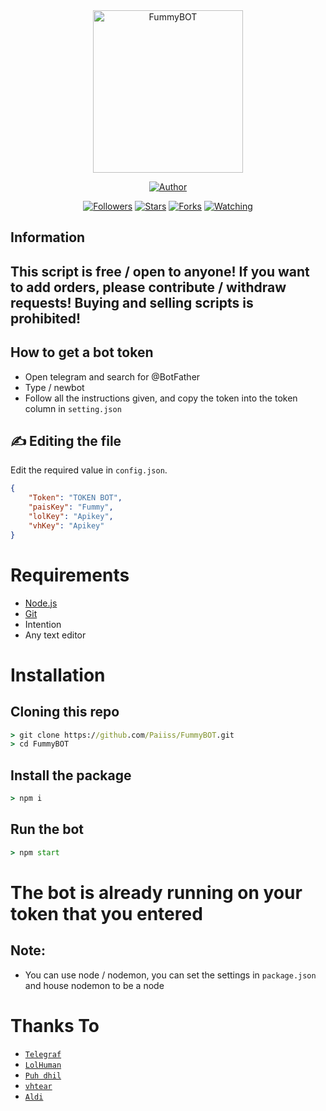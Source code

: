 <div align="center">
<img src="https://github.com/Paiiss/Pais/blob/main/Fummy.jpg?raw=true" alt="FummyBOT"width="240" height="260" />
<p align="center">
  <a href="https://github.com/Paiiss"><img title="Author" src="https://img.shields.io/badge/Author-Paiiss-purple.svg?style=for-the-badge&logo=github" /></a>
</p>
<p align="center">
<a href="https://github.com/Paiiss/"><img title="Followers" src="https://img.shields.io/github/followers/Paiiss?color=blue&style=flat-square"></a>
<a href="https://github.com/Paiiss/"><img title="Stars" src="https://img.shields.io/github/stars/Paiiss/FummyBOT?color=red&style=flat-square"></a>
<a href="https://github.com/Paiiss/"><img title="Forks" src="https://img.shields.io/github/forks/Paiiss/FummyBOT?color=red&style=flat-square"></a>
<a href="https://github.com/Paiiss/"><img title="Watching" src="https://img.shields.io/github/watchers/Paiiss/FummyBOT?label=Watchers&color=blue&style=flat-square"></a>
</p>


</div>

## Information

## This script is free / open to anyone! If you want to add orders, please contribute / withdraw requests! Buying and selling scripts is prohibited!

## How to get a bot token
* Open telegram and search for @BotFather
* Type / newbot
* Follow all the instructions given, and copy the token into the token column in ```setting.json```


## ✍️ Editing the file
Edit the required value in `config.json`.
```json
{
    "Token": "TOKEN BOT",
    "paisKey": "Fummy",
    "lolKey": "Apikey",
    "vhKey": "Apikey" 
}
```

# Requirements
* [Node.js](https://nodejs.org/en/)
* [Git](https://git-scm.com/downloads)
* Intention
* Any text editor

# Installation

## Cloning this repo
```cmd
> git clone https://github.com/Paiiss/FummyBOT.git
> cd FummyBOT
```

## Install the package
```cmd
> npm i
```

## Run the bot
```cmd
> npm start
```
# The bot is already running on your token that you entered

## Note:
* You can use node / nodemon, you can set the settings in ```package.json``` and house nodemon to be a node

# Thanks To
* [`Telegraf`](https://www.npmjs.com/package/telegraf)
* [`LolHuman`](https://github.com/LoL-Human/)
* [`Puh dhil`](https://github.com/Dhil-J)
* [`vhtear`](https://github.com/fckveza/)
* [`Aldi`](https://github.com/Alphanum404)
